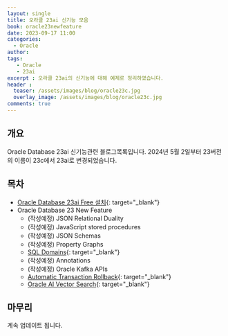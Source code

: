 ```yaml
---
layout: single
title: 오라클 23ai 신기능 모음 
book: oracle23newfeature
date: 2023-09-17 11:00
categories: 
  - Oracle
author: 
tags: 
   - Oracle
   - 23ai
excerpt : 오라클 23ai의 신기능에 대해 예제로 정리하였습니다.
header :
  teaser: /assets/images/blog/oracle23c.jpg
  overlay_image: /assets/images/blog/oracle23c.jpg
comments: true
---
```


## 개요 
Oracle Database 23ai 신기능관련 블로그목록입니다.
2024년 5월 2일부터 23버전의 이름이 23c에서 23ai로 변경되었습니다.

## 목차

- [Oracle Database 23ai Free 설치](/blog/oracle/how-to-install-oracle23cfree/){: target="_blank"}
- Oracle Database 23 New Feature
  - (작성예정) JSON Relational Duality
  - (작성예정) JavaScript stored procedures
  - (작성예정) JSON Schemas
  - (작성예정) Property Graphs
  - [SQL Domains](/blog/oracle/23c-sql-domain/){: target="_blank"}
  - (작성예정) Annotations
  - (작성예정) Oracle Kafka APIs
  - [Automatic Transaction Rollback](/blog/oracle/23c-automatic-transaction-rollback/){: target="_blank"}
  - [Oracle AI Vector Search](/book/oracleaivectorsearch/){: target="_blank"} 

## 마무리 
계속 업데이트 됩니다.